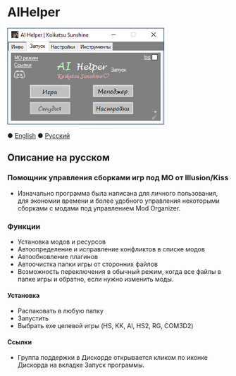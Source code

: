 # AIHelper
![Как выглядит](AIH_UI_ru-RU.png)

 ● [English](README.md) ● [Русский](README_ru-RU.md)

## Описание на русском
### Помощник управления сборками игр под MO от Illusion/Kiss
- Изначально программа была написана для личного пользования, для экономии времени и более удобного управления некоторыми сборками с модами под управлением Mod Organizer.
 
### Функции
- Установка модов и ресурсов
- Автоопределение и исправление конфликтов в списке модов
- Автообновление плагинов
- Автоочистка папки игры от сторонних файлов
- Возможность переключения в обычный режим, когда все файлы в папке игры и обратно, если нужно изменить моды.
 
#### Установка
 - Распаковать в любую папку
 - Запустить
 - Выбрать exe целевой игры (HS, KK, AI, HS2, RG, COM3D2)
 
#### Ссылки
- Группа поддержки в Дискорде открывается кликом по иконке Дискорда на вкладке Запуск программы.
 

